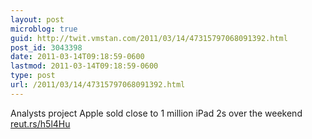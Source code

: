 ```yaml
---
layout: post
microblog: true
guid: http://twit.vmstan.com/2011/03/14/47315797068091392.html
post_id: 3043398
date: 2011-03-14T09:18:59-0600
lastmod: 2011-03-14T09:18:59-0600
type: post
url: /2011/03/14/47315797068091392.html
---
```

Analysts project Apple sold close to 1 million iPad 2s over the weekend [reut.rs/h5l4Hu](http://reut.rs/h5l4Hu)
